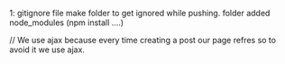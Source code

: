 1: gitignore file make folder to get ignored while pushing.
 folder added node_modules (npm install ....)

 // We use ajax because every time creating a post our page refres so to avoid it we use ajax.